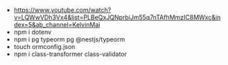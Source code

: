 - https://www.youtube.com/watch?v=LQWwVDh3Vx4&list=PLBeQxJQNprbiJm55q7nTAfhMmzIC8MWxc&index=5&ab_channel=KelvinMai
- npm i dotenv
- npm i pg typeorm pg @nestjs/typeorm
- touch ormconfig.json
- npm i class-transformer class-validator